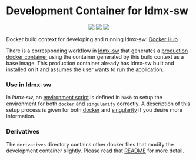 # Development Container for ldmx-sw

<p align="center">
<img src="https://github.com/LDMX-Software/docker/workflows/Foundations/badge.svg" />
<img src="https://github.com/LDMX-Software/docker/workflows/Geant4.10.6/badge.svg" />
<img src="https://github.com/LDMX-Software/docker/workflows/Derivatives/badge.svg" />
</p>

Docker build context for developing and running ldmx-sw: [Docker Hub](https://hub.docker.com/repository/docker/ldmx/dev)

There is a corresponding workflow in [ldmx-sw](https://github.com/LDMX-Software/ldmx-sw) that generates a [production docker container](https://hub.docker.com/repository/docker/ldmx/pro) using the container generated by this build context as a base image.
This production container already has ldmx-sw built and installed on it and assumes the user wants to run the application.

### Use in ldmx-sw

In _ldmx-sw_, an [environment script](https://github.com/LDMX-Software/ldmx-sw/blob/master/scripts/ldmx-env.sh) is defined in `bash` to setup the environment for both `docker` and `singularity` correctly.
A description of this setup process is given for both [docker](docs/use_with_docker.md) and [singularity](docs/use_with_singularity.md) if you desire more information.

### Derivatives
The `derivatives` directory contains other docker files that modify the development container slightly.
Please read that [README](derivatives/README.md) for more detail.
